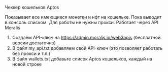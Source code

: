 Чеккер кошельков Aptos

Показывает все имеющиеся монетки и нфт на кошельке. Пока выводит в консоль списком.
Для работы не нужны прокси. Работает через API Moralis

1. Создаём API-ключ на https://admin.moralis.io/web3apis (бесплатной версии достаточно)
2. В файл my_api.txt добавляем свой API-ключ (это позволяет работать без прокси и т.п.)
3. В файл wallets.txt добавьте список Aptos кошельков, каждый на новой строке
